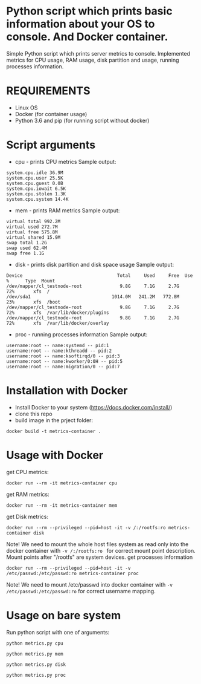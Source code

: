 # Python script which prints basic information about your OS to console. And Docker container.
Simple Python script which prints server metrics to console. Implemented metrics for CPU usage, RAM usage, disk partition and usage, running processes information.

# REQUIREMENTS
- Linux OS 
- Docker (for container usage)
- Python 3.6 and pip (for running script without docker)

# Script arguments
- cpu - prints CPU metrics
Sample output:
```
system.cpu.idle 36.9M
system.cpu.user 25.5K
system.cpu.guest 0.0B
system.cpu.iowait 6.5K
system.cpu.stolen 1.3K
system.cpu.system 14.4K
```
- mem - prints RAM metrics
Sample output:
```
virtual total 992.2M
virtual used 272.7M
virtual free 575.8M
virtual shared 15.9M
swap total 1.2G
swap used 62.4M
swap free 1.1G
```
- disk - prints disk partition and disk space usage
Sample output:
```
Device                                   Total     Used     Free  Use %      Type  Mount
/dev/mapper/cl_testnode-root              9.8G     7.1G     2.7G    72%       xfs  /
/dev/sda1                              1014.0M   241.2M   772.8M    23%       xfs  /boot
/dev/mapper/cl_testnode-root              9.8G     7.1G     2.7G    72%       xfs  /var/lib/docker/plugins
/dev/mapper/cl_testnode-root              9.8G     7.1G     2.7G    72%       xfs  /var/lib/docker/overlay
```
- proc - running processes information
Sample output:
```
username:root -- name:systemd -- pid:1
username:root -- name:kthreadd -- pid:2
username:root -- name:ksoftirqd/0 -- pid:3
username:root -- name:kworker/0:0H -- pid:5
username:root -- name:migration/0 -- pid:7
```

# Installation with Docker
- Install Docker to your system (https://docs.docker.com/install/)
- clone this repo
- build image in the prject folder:
```
docker build -t metrics-container .
```

# Usage with Docker
get CPU metrics:
```
docker run --rm -it metrics-container cpu
```
get RAM metrics:
```
docker run --rm -it metrics-container mem
```
get Disk metrics:
```
docker run --rm --privileged --pid=host -it -v /:/rootfs:ro metrics-container disk
```
Note! We need to mount the whole host files system as read only into the docker container with ```-v /:/rootfs:ro ``` for correct mount point description. Mount points after "/rootfs" are system devices.
get processes information
```
docker run --rm --privileged --pid=host -it -v /etc/passwd:/etc/passwd:ro metrics-container proc
```
Note! We need to mount /etc/passwd into docker container with ```-v /etc/passwd:/etc/passwd:ro``` for correct username mapping.

# Usage on bare system 
Run python script with one of arguments:
```
python metrics.py cpu
```
```
python metrics.py mem
```
```
python metrics.py disk
```
```
python metrics.py proc
```